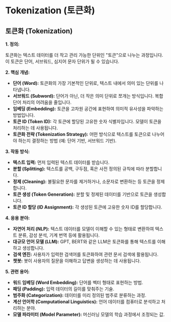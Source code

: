 # Tokenization (토큰화)

## 토큰화 (Tokenization)

**1. 정의:**

토큰화는 텍스트 데이터를 더 작고 관리 가능한 단위인 "토큰"으로 나누는 과정입니다. 이 토큰은 단어, 서브워드, 심지어 문자 단위가 될 수 있습니다.

**2. 핵심 개념:**

*   **단어 (Word):**  토큰화의 가장 기본적인 단위로, 텍스트 내에서 의미 있는 단위를 나타냅니다.
*   **서브워드 (Subword):** 단어가 아닌, 더 작은 의미 단위로 쪼개는 방식입니다. 복합 단어 처리의 어려움을 줄입니다.
*   **임베딩 (Embedding):** 토큰을 고차원 공간에 표현하여 의미적 유사성을 파악하는 방법입니다.
*   **토큰 ID (Token ID):** 각 토큰에 할당된 고유한 숫자 식별자입니다. 모델이 토큰을 처리하는 데 사용됩니다.
*   **토큰화 전략 (Tokenization Strategy):** 어떤 방식으로 텍스트를 토큰으로 나누어야 하는지 결정하는 방법 (예: 단어 기반, 서브워드 기반).

**3. 작동 방식:**

*   **텍스트 입력:** 먼저 입력된 텍스트 데이터를 받습니다.
*   **분할 (Splitting):** 텍스트를 공백, 구두점, 혹은 사전 정의된 규칙에 따라 분할합니다.
*   **정제 (Cleaning):** 불필요한 문자를 제거하거나, 소문자로 변환하는 등 토큰을 정제합니다.
*   **토큰 생성 (Token Generation):**  분할 및 정제된 데이터를 기반으로 토큰을 생성합니다.
*   **토큰 ID 할당 (ID Assignment):** 각 생성된 토큰에 고유한 숫자 ID를 할당합니다.

**4. 응용 분야:**

*   **자연어 처리 (NLP):** 텍스트 데이터를 모델이 이해할 수 있는 형태로 변환하여 텍스트 분류, 감성 분석, 기계 번역 등에 활용됩니다.
*   **대규모 언어 모델 (LLM):**  GPT, BERT와 같은 LLM은 토큰화를 통해 텍스트를 이해하고 생성합니다.
*   **검색 엔진:**  사용자가 입력한 검색어를 토큰화하여 관련 문서 검색에 활용됩니다.
*   **챗봇:** 봇이 사용자의 질문을 이해하고 답변을 생성하는 데 사용됩니다.

**5. 관련 용어:**

*   **워드 임베딩 (Word Embedding):** 단어를 벡터 형태로 표현하는 방법.
*   **패딩 (Padding):**  입력 데이터의 길이를 맞춰주는 기술.
*   **범주화 (Categorization):** 데이터를 미리 정의된 범주로 분류하는 과정.
*   **계산 언어학 (Computational Linguistics):** 언어 데이터를 컴퓨터로 분석하고 처리하는 분야.
*   **모델 파라미터 (Model Parameter):**  머신러닝 모델의 학습 과정에서 조정되는 값.